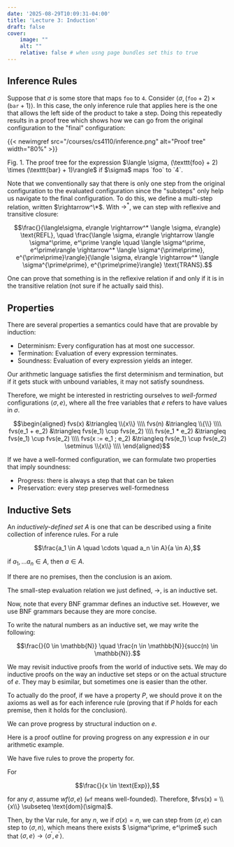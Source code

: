 ```yaml
---
date: '2025-08-29T10:09:31-04:00'
title: 'Lecture 3: Induction'
draft: false
cover:
    image: ""
    alt: ""
    relative: false # when usng page bundles set this to true
---
```


## Inference Rules

Suppose that $\sigma$ is some store that maps `foo` to `4`. Consider $\langle \sigma, (\texttt{foo} + 2) \times (\texttt{bar} + 1)\rangle$. In this case, the only inference rule that applies here is the one that allows the left side of the product to take a step. Doing this repeatedly results in a proof tree which shows how we can go from the original configuration to the "final" configuration:

{{< newimgref src="/courses/cs4110/inference.png" alt="Proof tree" width="80%" >}}
<figcaption>Fig. 1. The proof tree for the expression $\langle \sigma, (\texttt{foo} + 2) \times (\texttt{bar} + 1)\rangle$ if $\sigma$ maps `foo` to `4`.</figcaption>

Note that we conventionally say that there is only one step from the original configuration to the evaluated configuration since the "substeps" only help us navigate to the final configuration. To do this, we define a multi-step relation, written $\rightarrow^\*$. With $\rightarrow^*$, we can step with reflexive and transitive closure:

$$\frac{}{\langle\sigma, e\rangle \rightarrow^* \langle \sigma, e\rangle} \text{REFL}, \quad \frac{\langle \sigma, e\rangle \rightarrow \langle \sigma^\prime, e^\prime \rangle \quad \langle \sigma^\prime, e^\prime\rangle \rightarrow^* \langle \sigma^{\prime\prime}, e^{\prime\prime}\rangle}{\langle \sigma, e\rangle \rightarrow^* \langle \sigma^{\prime\prime}, e^{\prime\prime}\rangle} \text{TRANS}.$$

One can prove that something is in the reflexive relation if and only if it is in the transitive relation (not sure if he actually said this).

## Properties

There are several properties a semantics could have that are provable by induction:

- Determinism: Every configuration has at most one successor.
- Termination: Evaluation of every expression terminates.
- Soundness: Evaluation of every expression yields an integer.

Our arithmetic language satisfies the first determinism and termination, but if it gets stuck with unbound variables, it may not satisfy soundness.

Therefore, we might be interested in restricting ourselves to *well-formed* configurations $\langle \sigma, e\rangle$, where all the free variables that $e$ refers to have values in $\sigma$.

$$\begin{aligned}
    fvs(x) &\triangleq \\{x\\} \\\\
    fvs(n) &\triangleq \\{\\} \\\\
    fvs(e_1 + e_2) &\triangleq fvs(e_1) \cup fvs(e_2) \\\\
    fvs(e_1 * e_2) &\triangleq fvs(e_1) \cup fvs(e_2) \\\\
    fvs(x := e_1 ; e_2) &\triangleq fvs(e_1) \cup fvs(e_2) \setminus \\{x\\} \\\\
\end{aligned}$$

If we have a well-formed configuration, we can formulate two properties that imply soundness:

- Progress: there is always a step that that can be taken
- Preservation: every step preserves well-formedness

## Inductive Sets

An *inductively-defined set* $A$ is one that can be described using a finite collection of inference rules. For a rule

$$\frac{a_1 \in A \quad \cdots \quad a_n \in A}{a \in A},$$

if $a_1, \dots a_n \in A$, then $a \in A$.

If there are no premises, then the conclusion is an axiom.

The small-step evaluation relation we just defined, $\rightarrow$, is an inductive set.

Now, note that every BNF grammar defines an inductive set. However, we use BNF grammars because they are more concise.

To write the natural numbers as an inductive set, we may write the following:

$$\frac{}{0 \in \mathbb{N}} \quad \frac{n \in \mathbb{N}}{succ(n) \in \mathbb{N}}.$$

We may revisit inductive proofs from the world of inductive sets. We may do inductive proofs on the way an inductive set steps or on the actual structure of $e$. They may b esimilar, but sometimes one is easier than the other.

To actually do the proof, if we have a property $P$, we should prove it on the axioms as well as for each inference rule (proving that if $P$ holds for each premise, then it holds for the conclusion).

We can prove progress by structural induction on $e$.

Here is a proof outline for proving progress on any expression $e$ in our arithmetic example.

We have five rules to prove the property for.

For

$$\frac{}{x \in \text{Exp}},$$

for any $\sigma$, assume $wf(\sigma, e)$ (`wf` means well-founded). Therefore, $fvs(x) = \\{x\\} \subseteq \text{dom}(\sigma)$.

Then, by the $\text{Var}$ rule, for any $n$, we if $\sigma(x) = n$, we can step from $\langle \sigma, e\rangle$ can step to $\langle \sigma, n\rangle$, which means there exists $ \sigma^\prime, e^\prime$ such that $\langle \sigma, e\rangle \to \langle \sigma^\prime, e^\prime\rangle$.